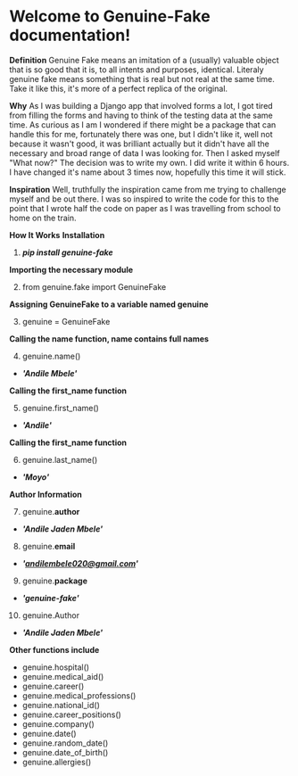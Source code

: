 **Welcome to Genuine-Fake documentation!**
=========================================

**Definition**
Genuine Fake means an imitation of a (usually) valuable object that is so good that it is, to all intents and purposes, identical. Literaly genuine fake means something that is real but not real at the same time. Take it like this, it's more of a perfect replica of the original.

**Why**
As I was building a Django app that involved forms a lot, I got tired from filling the forms and having to think of the testing data at the same time. As curious as I am I wondered if there might be a package that can handle this for me, fortunately there was one, but I didn't like it, well not because it wasn't good, it was brilliant actually but it didn't have all the necessary and broad range of data I was looking for. Then I asked myself "What now?" The decision was to write my own. I did write it within 6 hours. I have changed it's name about 3 times now, hopefully this time it will stick.

**Inspiration**
Well, truthfully the inspiration came from me trying to challenge myself and be out there. I was so inspired to write the code for this to the point that I wrote half the code on paper as I was travelling from school to home on the train.

**How It Works**
**Installation**

1. ***pip install genuine-fake***

**Importing the necessary module**

2. from genuine.fake import GenuineFake

**Assigning GenuineFake to a variable named genuine**

3. genuine = GenuineFake

**Calling the name function, name contains full names**

4. genuine.name()
- ***'Andile Mbele'***

**Calling the first_name function**

5. genuine.first_name()
- ***'Andile'***

**Calling the first_name function**

6. genuine.last_name()
- ***'Moyo'***

**Author Information**

7. genuine.__author__
- ***'Andile Jaden Mbele'***

8. genuine.__email__
- ***'andilembele020@gmail.com'***

9. genuine.__package__
- ***'genuine-fake'***

10. genuine.Author
- ***'Andile Jaden Mbele'***

**Other functions include**

- genuine.hospital()
- genuine.medical_aid()
- genuine.career()
- genuine.medical_professions()
- genuine.national_id()
- genuine.career_positions()
- genuine.company()
- genuine.date()
- genuine.random_date()
- genuine.date_of_birth()
- genuine.allergies()
